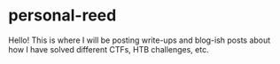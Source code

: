 # personal-reed
Hello! This is where I will be posting write-ups and blog-ish posts about how I have solved different CTFs, HTB challenges, etc. 
